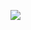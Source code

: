 [![](https://mermaid.ink/img/pako:eNqtV91u4kYUfhXL0d5NsvwZiNWuZGyHEBmMwEm1CxUa7DG4a2w6Nslmo1y1l5Xai6q97FXVV-hbtY_Q8RjbM9hkkRquwPOdv--c8415Eu3QQaIsrjDcrgWrNw8E8nnzRvg6-QhXE3Nk6SPtraUPx4Zi6dP0IIVFu2Vql8Fmc_HfP37785-_f84fzcVvU3Dy0ZTpdc9UJtpMg9F6GULsfLXEb98ZXhRDwUHCGIePyI7DiDEaT8wbXbUWV-ZkOLsK8WbnQ-yF1FDFCOLcqsJI0y1lYMw0FEPfL_xT4zuEBTUMYhR4Dmt7PbDM6cJSeoY-s-DSh8K1R1KiNsTBCqMoFBR_twnyPFHgzIMD7rQbZdQ3hbuB_k01a_SEUvbTLxya4yyrxBhMrUVyPCM5fEeKSEi789ADzauvW8I2fV7FnTrRSfM484S6GOUOxub0RQ8pkZyHhFTPr0qBtDI5KnFKrSmZfNy1F59C5VSf3A3UIzOYHVJCf_3r0KaS074-0ieKZU4We1hWWh8FCMM4xFOE7z0b0VRN_P0OJYNKqrTJDDAO-8p4oSqGemsk3mZ9uFWhb5NBJS7SQU1_Ciu4jbiFsJSFMjJH74eDD_qErEUMlSAMHjfeZ4SziYvRCgkOLK3FcGwtercDQyOWBLbZxr2d5zt7Qz2K8c6Od5gmTA4ZY8MY5iWT72yVhg83UBgoB83L4Un7WHyfUOKFAQ1CV-PLfSSLXNnCZMGT7v3-Q6IgBZjrnaqPrIm5GJqabsxUFMQ4vAiXh2OrkE7sMQrhvQph3A5HmZ90mytQKiFZJzqmDjJ3KqESEc2wvSqvpCvvyWRlfjO9qUBSUlNUQukBooq9njLVBU1Phsas3gGtl_L3I-WPzFZiUsVeKm52iNHCphQeUscAIOGvzBsLoOQdIY2NVDBXxRiD3JYFndLFQBLJeIGrK-P2hpA0ngxIFmPF4EUjB19hqv-OEIdCIklRepLfU8L5-buyAqcg9l7icIzY8shUQzksI6splrl8KLAQTqZGmmqS834RIz4OkwAXrCR3bMgczW47E3MfSjCxvSYrT9SRbD0ft-Sf-uO18RSLA1U8xYRXw1MsGAksV0nJTZQnKKs7tS7pwlFksedHIawUnZI6K4Gn4AsxPJFKRsKKEeFAh1WVAHxN5cnNyS1t19EkKnbmxYSZmT7SrgPUkZyT_SYZJ3fzEkYofc72gG0K3dwUUtBedIE9ZqKx4RlIKe1SMQyYp4FnhoEVnSsauT_OK56gaBsGERKu_PDhpTblQnmaAKWd-2I3S9gKhZqWkk6FX59aA4O_Hm0fRpGGXMHN1N71fF8-Q0234TqAaFn4Ecln9ctO22nsf54_eE68lqXtJ2CHfojlsxr9AJe4OI_I25ncaJHDLXQcL1jJTYI8iHZPRz0N5bpuE9XyUK7UsWu11wsVZaq1j1Z3u-gyj9bsdlHTfr1o5C9YFqiJJFfKA3WWdRe-IoPOfuOyaDZqITuPZjfqXWn5v6Ix8YpRBuzFDvhxBOz1nI0T66W0JqBiJ0DF7ANmxu-LNxHea0mwAX-bgIObE_DXImDuPMApdsS9R6RBWYUDhZYBVrdASaEAL0OAkRsyNxX-KZegEEfAyiAoaR3gNQ0U-pWPiwjEFfYcUXahHyEgbhDewOS3-JTEn4vxGm3QXJTJVwfij3NxHjwToy0MPoThRpTJ_yZihsPdap072W2Je6R5kLxpFxDSfYTVcBfEotzq1qkPUX4SP4nyebdx0a03Os12o12rtzq1SyA-ksfN5oXUrTelTltqty7bUuMZiJ9p2PpFXWq3a21Jal12pVqr3Xr-D7R2SWk?type=png)](https://mermaid.live/edit#pako:eNqtV91u4kYUfhXL0d5NsvwZiNWuZGyHEBmMwEm1CxUa7DG4a2w6Nslmo1y1l5Xai6q97FXVV-hbtY_Q8RjbM9hkkRquwPOdv--c8415Eu3QQaIsrjDcrgWrNw8E8nnzRvg6-QhXE3Nk6SPtraUPx4Zi6dP0IIVFu2Vql8Fmc_HfP37785-_f84fzcVvU3Dy0ZTpdc9UJtpMg9F6GULsfLXEb98ZXhRDwUHCGIePyI7DiDEaT8wbXbUWV-ZkOLsK8WbnQ-yF1FDFCOLcqsJI0y1lYMw0FEPfL_xT4zuEBTUMYhR4Dmt7PbDM6cJSeoY-s-DSh8K1R1KiNsTBCqMoFBR_twnyPFHgzIMD7rQbZdQ3hbuB_k01a_SEUvbTLxya4yyrxBhMrUVyPCM5fEeKSEi789ADzauvW8I2fV7FnTrRSfM484S6GOUOxub0RQ8pkZyHhFTPr0qBtDI5KnFKrSmZfNy1F59C5VSf3A3UIzOYHVJCf_3r0KaS074-0ieKZU4We1hWWh8FCMM4xFOE7z0b0VRN_P0OJYNKqrTJDDAO-8p4oSqGemsk3mZ9uFWhb5NBJS7SQU1_Ciu4jbiFsJSFMjJH74eDD_qErEUMlSAMHjfeZ4SziYvRCgkOLK3FcGwtercDQyOWBLbZxr2d5zt7Qz2K8c6Od5gmTA4ZY8MY5iWT72yVhg83UBgoB83L4Un7WHyfUOKFAQ1CV-PLfSSLXNnCZMGT7v3-Q6IgBZjrnaqPrIm5GJqabsxUFMQ4vAiXh2OrkE7sMQrhvQph3A5HmZ90mytQKiFZJzqmDjJ3KqESEc2wvSqvpCvvyWRlfjO9qUBSUlNUQukBooq9njLVBU1Phsas3gGtl_L3I-WPzFZiUsVeKm52iNHCphQeUscAIOGvzBsLoOQdIY2NVDBXxRiD3JYFndLFQBLJeIGrK-P2hpA0ngxIFmPF4EUjB19hqv-OEIdCIklRepLfU8L5-buyAqcg9l7icIzY8shUQzksI6splrl8KLAQTqZGmmqS834RIz4OkwAXrCR3bMgczW47E3MfSjCxvSYrT9SRbD0ft-Sf-uO18RSLA1U8xYRXw1MsGAksV0nJTZQnKKs7tS7pwlFksedHIawUnZI6K4Gn4AsxPJFKRsKKEeFAh1WVAHxN5cnNyS1t19EkKnbmxYSZmT7SrgPUkZyT_SYZJ3fzEkYofc72gG0K3dwUUtBedIE9ZqKx4RlIKe1SMQyYp4FnhoEVnSsauT_OK56gaBsGERKu_PDhpTblQnmaAKWd-2I3S9gKhZqWkk6FX59aA4O_Hm0fRpGGXMHN1N71fF8-Q0234TqAaFn4Ecln9ctO22nsf54_eE68lqXtJ2CHfojlsxr9AJe4OI_I25ncaJHDLXQcL1jJTYI8iHZPRz0N5bpuE9XyUK7UsWu11wsVZaq1j1Z3u-gyj9bsdlHTfr1o5C9YFqiJJFfKA3WWdRe-IoPOfuOyaDZqITuPZjfqXWn5v6Ix8YpRBuzFDvhxBOz1nI0T66W0JqBiJ0DF7ANmxu-LNxHea0mwAX-bgIObE_DXImDuPMApdsS9R6RBWYUDhZYBVrdASaEAL0OAkRsyNxX-KZegEEfAyiAoaR3gNQ0U-pWPiwjEFfYcUXahHyEgbhDewOS3-JTEn4vxGm3QXJTJVwfij3NxHjwToy0MPoThRpTJ_yZihsPdap072W2Je6R5kLxpFxDSfYTVcBfEotzq1qkPUX4SP4nyebdx0a03Os12o12rtzq1SyA-ksfN5oXUrTelTltqty7bUuMZiJ9p2PpFXWq3a21Jal12pVqr3Xr-D7R2SWk)